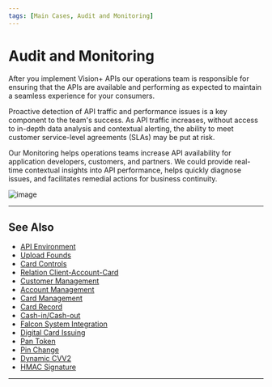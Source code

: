 ```yaml
---
tags: [Main Cases, Audit and Monitoring]
---
```


# Audit and Monitoring

After you implement Vision+ APIs our operations team is responsible for ensuring that the APIs are available and performing as expected to maintain a seamless experience for your consumers.

Proactive detection of API traffic and performance issues is a key component to the team's success. As API traffic increases, without access to in-depth data analysis and contextual alerting, the ability to meet customer service-level agreements (SLAs) may be put at risk.

Our Monitoring helps operations teams increase API availability for application developers, customers, and partners. We could provide real-time contextual insights into API performance, helps quickly diagnose issues, and facilitates remedial actions for business continuity.

![image](https://user-images.githubusercontent.com/111396588/208849666-f5ea2024-b00a-4d74-936f-f975073a1731.png)


---

## See Also

- [API Environment](?path=docs/main-cases/1-api-environment.md)
- [Upload Founds](docs/main-cases/2-uploads.md)
- [Card Controls](?path=docs/main-cases/3-card-controls.md)
- [Relation Client-Account-Card](?path=docs/main-cases/4-relation.md)
- [Customer Management](?path=docs/main-cases/5-customer.md)
- [Account Management](?path=docs/main-cases/6-account.md)
- [Card Management](?path=docs/main-cases/7-card.md)
- [Card Record](?path=docs/main-cases/8-record.md)
- [Cash-in/Cash-out](?path=docs/main-cases/9-cash-in-out.md)
- [Falcon System Integration](?path=docs/main-cases/10-falcon.md)
- [Digital Card Issuing](?path=docs/main-cases/11-digital.md)
- [Pan Token](?path=docs/main-cases/12-pan-token.md)
- [Pin Change](?path=docs/main-cases/13-pin-change.md)
- [Dynamic CVV2](?path=docs/main-cases/14-dynamic.md)
- [HMAC Signature](?path=docs/main-cases/16-hmac.md)

---
